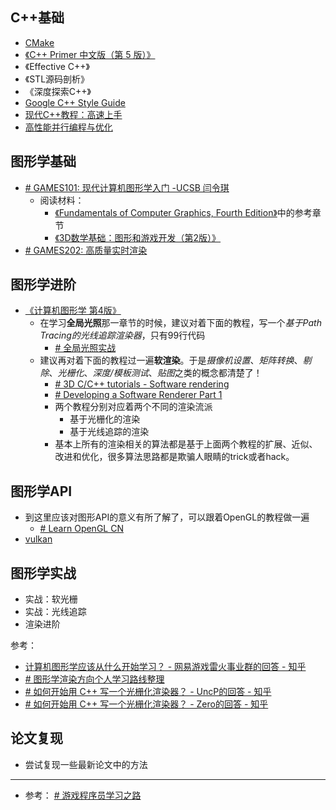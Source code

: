 ## C++基础
- [CMake](https://github.com/ttroy50/cmake-examples)
- [《C++ Primer 中文版（第 5 版）》](C++%20Primer%20中文版（第%205%20版）.pdf)
- 《Effective C++》
- 《STL源码剖析》
- 《深度探索C++》
- [Google C++ Style Guide](https://google.github.io/styleguide/cppguide.html)
- [现代C++教程：高速上手](https://changkun.de/modern-cpp/)
- [高性能并行编程与优化](https://github.com/parallel101/course)

## 图形学基础
- [# GAMES101: 现代计算机图形学入门 -UCSB 闫令琪](https://link.zhihu.com/?target=https%3A//sites.cs.ucsb.edu/~lingqi/teaching/games101.html)
	- 阅读材料：
		- [《Fundamentals of Computer Graphics, Fourth Edition》](Fundamentals%20of%20Computer%20Graphics,%20Fourth%20Edition.pdf)中的参考章节
		- [《3D数学基础：图形和游戏开发（第2版）》](3D数学基础：图形和游戏开发（第2版）.pdf)
- [# GAMES202: 高质量实时渲染](https://sites.cs.ucsb.edu/~lingqi/teaching/games202.html)

## 图形学进阶
- [《计算机图形学 第4版》](计算机图形学%20第4版.pdf)
	- 在学习**全局光照**那一章节的时候，建议对着下面的教程，写一个*基于Path Tracing的光线追踪渲染器*，只有99行代码
		- [# 全局光照实战](https://www.kevinbeason.com/smallpt/)
	- 建议再对着下面的教程过一遍**软渲染**。于是*摄像机设置*、*矩阵转换*、*剔除*、*光栅化*、*深度/模板测试*、*贴图*之类的概念都清楚了！
		- [# 3D C/C++ tutorials - Software rendering​](https://link.zhihu.com/?target=http%3A//www.3dcpptutorials.sk/index.php%3Fid%3D15)
		- [# Developing a Software Renderer Part 1​](https://link.zhihu.com/?target=https%3A//trenki2.github.io/blog/2017/06/06/developing-a-software-renderer-part1/)
		- 两个教程分别对应着两个不同的渲染流派
			- 基于光栅化的渲染
			- 基于光线追踪的渲染
		- 基本上所有的渲染相关的算法都是基于上面两个教程的扩展、近似、改进和优化，很多算法思路都是欺骗人眼睛的trick或者hack。

## 图形学API
- 到这里应该对图形API的意义有所了解了，可以跟着OpenGL的教程做一遍
	- [# Learn OpenGL CN](https://learnopengl-cn.github.io/)
 - [vulkan](https://vulkan-tutorial.com/)

## 图形学实战

- 实战：软光栅
- 实战：光线追踪
- 渲染进阶

参考：
- [计算机图形学应该从什么开始学习？ - 网易游戏雷火事业群的回答 - 知乎](https://www.zhihu.com/question/349302834/answer/931378785)
- [# 图形学渲染方向个人学习路线整理](https://zhuanlan.zhihu.com/p/445343440)
- [# 如何开始用 C++ 写一个光栅化渲染器？ - UncP的回答 - 知乎](https://www.zhihu.com/question/24786878/answer/127484388)
- [# 如何开始用 C++ 写一个光栅化渲染器？ - Zero的回答 - 知乎](https://www.zhihu.com/question/24786878/answer/401447840)

## 论文复现

- 尝试复现一些最新论文中的方法

---

- 参考：
[# 游戏程序员学习之路](https://miloyip.github.io/game-programmer/game-programmer-zh-cn.svg)
